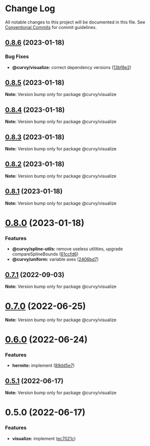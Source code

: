 # Change Log

All notable changes to this project will be documented in this file.
See [Conventional Commits](https://conventionalcommits.org) for commit guidelines.

## [0.8.6](https://github.com/tkofh/curvy/compare/@curvy/visualize@0.8.5...@curvy/visualize@0.8.6) (2023-01-18)

### Bug Fixes

- **@curvy/visualize:** correct dependency versions ([13bf8e2](https://github.com/tkofh/curvy/commit/13bf8e229a948f5acc094e3341575adaf2cab8a0))

## [0.8.5](https://github.com/tkofh/curvy/compare/@curvy/visualize@0.8.4...@curvy/visualize@0.8.5) (2023-01-18)

**Note:** Version bump only for package @curvy/visualize

## [0.8.4](https://github.com/tkofh/curvy/compare/@curvy/visualize@0.8.3...@curvy/visualize@0.8.4) (2023-01-18)

**Note:** Version bump only for package @curvy/visualize

## [0.8.3](https://github.com/tkofh/curvy/compare/@curvy/visualize@0.8.2...@curvy/visualize@0.8.3) (2023-01-18)

**Note:** Version bump only for package @curvy/visualize

## [0.8.2](https://github.com/tkofh/curvy/compare/@curvy/visualize@0.8.1...@curvy/visualize@0.8.2) (2023-01-18)

**Note:** Version bump only for package @curvy/visualize

## [0.8.1](https://github.com/tkofh/curvy/compare/@curvy/visualize@0.8.0...@curvy/visualize@0.8.1) (2023-01-18)

**Note:** Version bump only for package @curvy/visualize

# [0.8.0](https://github.com/tkofh/curvy/compare/@curvy/visualize@0.7.1...@curvy/visualize@0.8.0) (2023-01-18)

### Features

- **@curvy/spline-utils:** remove useless utilities, upgrade compareSplineBounds ([61ccfd6](https://github.com/tkofh/curvy/commit/61ccfd6f143ca3de1f6aa4c09c15256427dab257))
- **@curvy/uniform:** variable axes ([2406bd7](https://github.com/tkofh/curvy/commit/2406bd7176bf393b8f8bd04a7f14ca5c2a7f42eb))

## [0.7.1](https://github.com/tkofh/curvy/compare/@curvy/visualize@0.7.0...@curvy/visualize@0.7.1) (2022-09-03)

**Note:** Version bump only for package @curvy/visualize

# [0.7.0](https://github.com/tkofh/curvy/compare/@curvy/visualize@0.6.0...@curvy/visualize@0.7.0) (2022-06-25)

**Note:** Version bump only for package @curvy/visualize

# [0.6.0](https://github.com/tkofh/curvy/compare/@curvy/visualize@0.5.1...@curvy/visualize@0.6.0) (2022-06-24)

### Features

- **hermite:** implement ([89dd5e7](https://github.com/tkofh/curvy/commit/89dd5e763dbfd61a3063e944188b572fe8607083))

## [0.5.1](https://github.com/tkofh/curvy/compare/@curvy/visualize@0.5.0...@curvy/visualize@0.5.1) (2022-06-17)

**Note:** Version bump only for package @curvy/visualize

# 0.5.0 (2022-06-17)

### Features

- **visualize:** implement ([ec7021c](https://github.com/tkofh/curvy/commit/ec7021c6dbf85bb7351c6b22c7ce22b971bf0bff))
